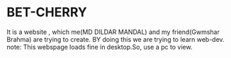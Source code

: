 # BET-CHERRY

It is a website , which me(MD DILDAR MANDAL) and my friend(Gwmshar Brahma) are trying to create.
BY doing this we are trying to learn web-dev.
note: 
This webspage loads fine in desktop.So, use a pc to view.
